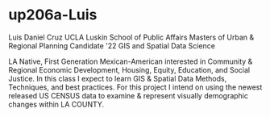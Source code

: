 # up206a-Luis
Luis Daniel Cruz
UCLA Luskin School of Public Affairs
Masters of Urban & Regional Planning Candidate '22
GIS and Spatial Data Science


LA Native, First Generation Mexican-American interested in Community & Regional Economic Development, Housing, Equity, Education, and Social Justice. 
In this class I expect to learn GIS & Spatial Data Methods, Techniques, and best practices.
For this project I intend on using the newest released US CENSUS data to examine & represent visually demographic changes within LA COUNTY.

